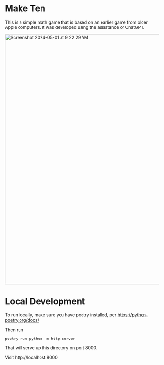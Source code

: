 # Make Ten

This is a simple math game that is based on an earlier game from older Apple computers. It was developed using the assistance of ChatGPT.

<img width="815" alt="Screenshot 2024-05-01 at 9 22 29 AM" src="https://github.com/lshepard/make-ten/assets/59923/09f04506-56e7-47b0-8db5-d25e0ed37124">


# Local Development

To run locally, make sure you have poetry installed, per https://python-poetry.org/docs/

Then run 

    poetry run python -m http.server

That will serve up this directory on port 8000.

Visit http://localhost:8000

